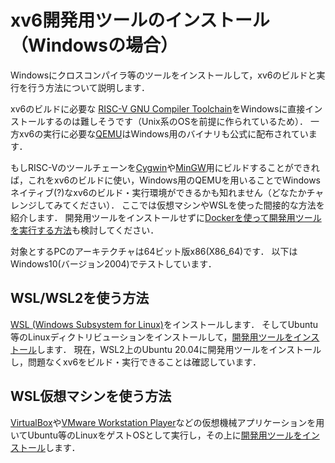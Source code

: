 # xv6開発用ツールのインストール（Windowsの場合）

Windowsにクロスコンパイラ等のツールをインストールして，xv6のビルドと実行を行う方法について説明します．

xv6のビルドに必要な
[RISC-V GNU Compiler Toolchain](https://github.com/riscv/riscv-gnu-toolchain)をWindowsに直接インストールするのは難しそうです（Unix系のOSを前提に作られているため）．
一方xv6の実行に必要な[QEMU](https://www.qemu.org)はWindows用のバイナリも公式に配布されています．

もしRISC-Vのツールチェーンを[Cygwin](https://www.cygwin.com)や[MinGW](http://www.mingw.org)用にビルドすることができれば，これをxv6のビルドに使い，Windows用のQEMUを用いることでWindowsネイティブ(?)なxv6のビルド・実行環境ができるかも知れません（どなたかチャレンジしてみてください）．
ここでは仮想マシンやWSLを使った間接的な方法を紹介します．
開発用ツールをインストールせずに[Dockerを使って開発用ツールを実行する方法](xv6-docker.html)も検討してください．

対象とするPCのアーキテクチャは64ビット版x86(X86_64)です．
以下はWindows10(バージョン2004)でテストしています．

## WSL/WSL2を使う方法

[WSL (Windows Subsystem for Linux)](https://docs.microsoft.com/ja-jp/windows/wsl/install-win10)をインストールします．
そしてUbuntu等のLinuxディクトリビューションをインストールして，[開発用ツールをインストール](xv6-linux.html)します．
現在，WSL2上のUbuntu 20.04に開発用ツールをインストールし，問題なくxv6をビルド・実行できることは確認しています．

## WSL仮想マシンを使う方法

[VirtualBox](https://www.virtualbox.org)や[VMware Workstation Player](https://www.vmware.com/jp/products/workstation-player.html)などの仮想機械アプリケーションを用いてUbuntu等のLinuxをゲストOSとして実行し，その上に[開発用ツールをインストール](xv6-linux.html)します．

